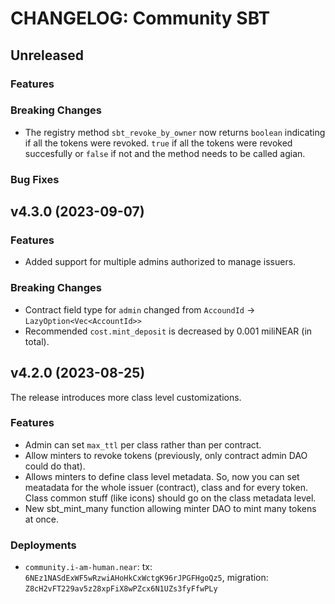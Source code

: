 <!-- markdownlint-disable MD013 -->
<!-- markdownlint-disable MD024 -->

<!--
Changelogs are for humans, not machines.
There should be an entry for every single version.
The same types of changes should be grouped.
The latest version comes first.
The release date of each version is displayed.

Usage:

Change log entries are to be added to the Unreleased section. Example entry:

* [#<PR-number>](https://github.com/umee-network/umee/pull/<PR-number>) <description>
-->

# CHANGELOG: Community SBT

## Unreleased

### Features

### Breaking Changes

- The registry method `sbt_revoke_by_owner` now returns `boolean` indicating if all the tokens were revoked. `true` if all the tokens were revoked succesfully or `false` if not and the method needs to be called agian.

### Bug Fixes

## v4.3.0 (2023-09-07)

### Features

- Added support for multiple admins authorized to manage issuers.

### Breaking Changes

- Contract field type for `admin` changed from `AccoundId` -> `LazyOption<Vec<AccountId>>`
- Recommended `cost.mint_deposit` is decreased by 0.001 miliNEAR (in total).

## v4.2.0 (2023-08-25)

The release introduces more class level customizations.

### Features

- Admin can set `max_ttl` per class rather than per contract.
- Allow minters to revoke tokens (previously, only contract admin DAO could do that).
- Allows minters to define class level metadata. So, now you can set meatadata for the whole issuer (contract), class and for every token. Class common stuff (like icons) should go on the class metadata level.
- New sbt_mint_many function allowing minter DAO to mint many tokens at once.

### Deployments

- `community.i-am-human.near`: tx: `6NEz1NASdExWF5wRzwiAHoHkCxWctgK96rJPGFHgoQz5`, migration: `Z8cH2vFT229av5z28xpFiX8wPZcx6N1UZs3fyFfwPLy`
